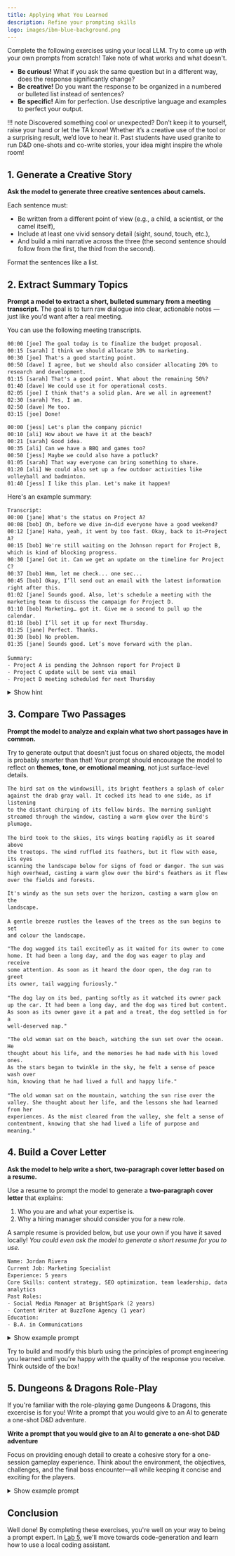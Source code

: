 ```yaml
---
title: Applying What You Learned
description: Refine your prompting skills
logo: images/ibm-blue-background.png
---
```


Complete the following exercises using your local LLM. Try to come up with your own prompts from scratch! Take note of what works and what doesn't.

- **Be curious!** What if you ask the same question but in a different way, does the response significantly change?
- **Be creative!** Do you want the response to be organized in a numbered or bulleted list instead of sentences?
- **Be specific!** Aim for perfection. Use descriptive language and examples to perfect your output.

!!! note
    Discovered something cool or unexpected? Don’t keep it to yourself, raise your hand or let the TA know!
    Whether it’s a creative use of the tool or a surprising result, we’d love to hear it.
    Past students have used granite to run D&D one-shots and co-write stories, your idea might inspire the whole room!

## 1. Generate a Creative Story

**Ask the model to generate three creative sentences about camels.**

Each sentence must:

- Be written from a different point of view (e.g., a child, a scientist, or the camel itself),
- Include at least one vivid sensory detail (sight, sound, touch, etc.),
- And build a mini narrative across the three (the second sentence should follow from the first, the third from the second).

Format the sentences like a list.

## 2. Extract Summary Topics

**Prompt a model to extract a short, bulleted summary from a meeting transcript.**
The goal is to turn raw dialogue into clear, actionable notes — just like you'd want after a real meeting.

You can use the following meeting transcripts.

```
00:00 [joe] The goal today is to finalize the budget proposal.
00:15 [sarah] I think we should allocate 30% to marketing.
00:30 [joe] That's a good starting point.
00:50 [dave] I agree, but we should also consider allocating 20% to research and development.
01:15 [sarah] That's a good point. What about the remaining 50%?
01:40 [dave] We could use it for operational costs.
02:05 [joe] I think that's a solid plan. Are we all in agreement?
02:30 [sarah] Yes, I am.
02:50 [dave] Me too.
03:15 [joe] Done!
```

```
00:00 [jess] Let's plan the company picnic!
00:10 [ali] How about we have it at the beach?
00:21 [sarah] Good idea.
00:35 [ali] Can we have a BBQ and games too?
00:50 [jess] Maybe we could also have a potluck?
01:05 [sarah] That way everyone can bring something to share.
01:20 [ali] We could also set up a few outdoor activities like volleyball and badminton.
01:40 [jess] I like this plan. Let's make it happen!
```

Here's an example summary:

```
Transcript:
00:00 [jane] What's the status on Project A?
00:08 [bob] Oh, before we dive in—did everyone have a good weekend?
00:12 [jane] Haha, yeah, it went by too fast. Okay, back to it—Project A?
00:15 [bob] We're still waiting on the Johnson report for Project B, which is kind of blocking progress.
00:30 [jane] Got it. Can we get an update on the timeline for Project C?
00:37 [bob] Hmm, let me check... one sec...
00:45 [bob] Okay, I’ll send out an email with the latest information right after this.
01:02 [jane] Sounds good. Also, let's schedule a meeting with the marketing team to discuss the campaign for Project D.
01:10 [bob] Marketing… got it. Give me a second to pull up the calendar.
01:18 [bob] I’ll set it up for next Thursday.
01:25 [jane] Perfect. Thanks.
01:30 [bob] No problem.
01:35 [jane] Sounds good. Let’s move forward with the plan.

Summary:
- Project A is pending the Johnson report for Project B
- Project C update will be sent via email
- Project D meeting scheduled for next Thursday
```

<details>
<summary> Show hint </summary>
Try prompting like this:

"Summarize the following meeting transcript as a short bulleted list of key decisions and discussion points."

Then paste in the transcript and see what the model gives you. Ask yourself:

- Are the bullets focused and concise?
- Did the model include only important information?
- Did it ignore filler or small talk?
</details>

## 3. Compare Two Passages

**Prompt the model to analyze and explain what two short passages have in common.**

Try to generate output that doesn't just focus on shared objects, the model is probably smarter than that! Your prompt should encourage the model to reflect on **themes, tone, or emotional meaning**, not just surface-level details.

```
The bird sat on the windowsill, its bright feathers a splash of color
against the drab gray wall. It cocked its head to one side, as if listening
to the distant chirping of its fellow birds. The morning sunlight
streamed through the window, casting a warm glow over the bird's
plumage.

The bird took to the skies, its wings beating rapidly as it soared above
the treetops. The wind ruffled its feathers, but it flew with ease, its eyes
scanning the landscape below for signs of food or danger. The sun was
high overhead, casting a warm glow over the bird's feathers as it flew
over the fields and forests.
```

```
It's windy as the sun sets over the horizon, casting a warm glow on the
landscape.

A gentle breeze rustles the leaves of the trees as the sun begins to set
and colour the landscape.
```

```
"The dog wagged its tail excitedly as it waited for its owner to come
home. It had been a long day, and the dog was eager to play and receive
some attention. As soon as it heard the door open, the dog ran to greet
its owner, tail wagging furiously."

"The dog lay on its bed, panting softly as it watched its owner pack
up the car. It had been a long day, and the dog was tired but content.
As soon as its owner gave it a pat and a treat, the dog settled in for a
well-deserved nap."
```

```
"The old woman sat on the beach, watching the sun set over the ocean. He
thought about his life, and the memories he had made with his loved ones.
As the stars began to twinkle in the sky, he felt a sense of peace wash over
him, knowing that he had lived a full and happy life."

"The old woman sat on the mountain, watching the sun rise over the
valley. She thought about her life, and the lessons she had learned from her
experiences. As the mist cleared from the valley, she felt a sense of
contentment, knowing that she had lived a life of purpose and meaning."
```

## 4. Build a Cover Letter

**Ask the model to help write a short, two-paragraph cover letter based on a resume.**

Use a resume to prompt the model to generate a **two-paragraph cover letter** that explains:

1. Who you are and what your expertise is.
2. Why a hiring manager should consider you for a new role.

A sample resume is provided below, but use your own if you have it saved locally! *You could even ask the model to generate a short resume for you to use.*

```
Name: Jordan Rivera
Current Job: Marketing Specialist
Experience: 5 years
Core Skills: content strategy, SEO optimization, team leadership, data analytics
Past Roles:
- Social Media Manager at BrightSpark (2 years)
- Content Writer at BuzzTone Agency (1 year)
Education:
- B.A. in Communications
```

<details>
<summary> Show example prompt </summary>
```
The following text is my resume for my career up
until my most recent job. I am [current job] with
[years of experience] considered a highly skilled
individual in [core skill set]. I want to build a
two paragraph explanation about why someone should
hire me for a role with both my current skill set
and previous experience.
```

![](../images/anythingllm_resume.png)

The response I received has room for improvement, but gives me something to work with!
</details>

Try to build and modify this blurb using the principles of prompt engineering you learned until you're happy with the quality of the response you receive. Think outside of the box!

## 5. Dungeons & Dragons Role-Play

If you're familiar with the role-playing game Dungeons & Dragons, this excercise is for you! Write a prompt that you would give to an AI to generate a one-shot D&D adventure.

**Write a prompt that you would give to an AI to generate a one-shot D&D adventure**

Focus on providing enough detail to create a cohesive story for a one-session gameplay experience.
Think about the environment, the objectives, challenges, and the final boss encounter—all while keeping it concise and exciting for the players.

<details>
<summary> Show example prompt </summary>
```
Generate a self-contained dungeon adventure for a party of 4 adventurers,
set in a [specific environment like a forgotten temple or an abandoned mine],
with a clear objective, unique challenges, and a memorable boss encounter,
all designed to be completed in a single session of gameplay
```

The best part of this prompt is that you can take the output and extend or shorten the portions it starts with, and tailor the story to your adventurers' needs!
</details>

## Conclusion

Well done! By completing these exercises, you're well on your way to being a prompt expert. In [Lab 5](https://ibm.github.io/opensource-ai-workshop/lab-5/), we'll move towards code-generation and learn how to use a local coding assistant.

<script data-goatcounter="https://tracker.asgharlabs.io/count"
        async src="//tracker.asgharlabs.io/count.js"></script>
